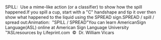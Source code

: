 SPILL:  Use a mime-like action (or a classifier) to show how the spill 
  happened.If you spill a cup, start with a "C" handshape and tip it over then show 
	what happened to the liquid using the SPREAD sign.SPREAD / spill / spread out:Animation:  "SPILL / SPREAD"You can learn 
		AmericanSign 
		Language(ASL) online at American Sign Language University ™ASLresources by Lifeprint.com  ©  Dr. William Vicars